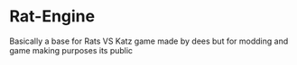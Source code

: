 # Rat-Engine
Basically a base for Rats VS Katz game made by dees
but for modding and game making purposes its public